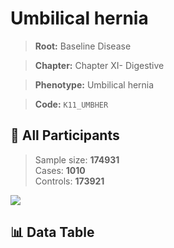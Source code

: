 # Umbilical hernia

> **Root:** Baseline Disease  

> **Chapter:** Chapter XI- Digestive  

> **Phenotype:** Umbilical hernia  

> **Code:** `K11_UMBHER`

## 🧪 All Participants  
> Sample size: **174931**  
> Cases: **1010**  
> Controls: **173921**
<img src="/Sensitive/Figures/ALL/Baseline/K11_UMBHER.png"/>

## 📊 Data Table
<CsvTableMRF src="/Sensitive/Data/ALL/Baseline/LG_K11_UMBHER.csv"/>

